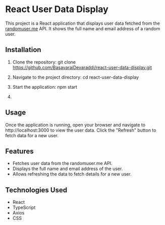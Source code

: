 # React User Data Display

This project is a React application that displays user data fetched from the [randomuser.me](https://randomuser.me/) API. It shows the full name and email address of a random user.

## Installation

1. Clone the repository:  git clone https://github.com/BasavarajDevaraddi/react-user-data-display.git

2. Navigate to the project directory:   cd react-user-data-display

3. Start the application:   npm start

4. 
## Usage

Once the application is running, open your browser and navigate to http://localhost:3000 to view the user data. Click the "Refresh" button to fetch data for a new user.

## Features

- Fetches user data from the randomuser.me API.
- Displays the full name and email address of the user.
- Allows refreshing the data to fetch details for a new user.

## Technologies Used

- React
- TypeScript
- Axios
- CSS






